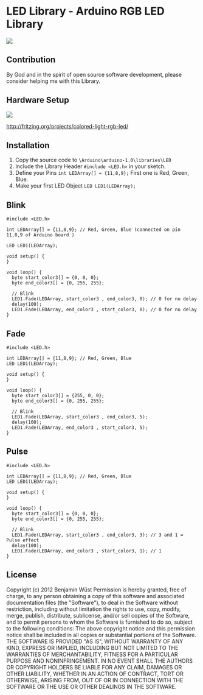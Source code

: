 LED Library - Arduino RGB LED Library
==================================================
<img src="http://farm8.staticflickr.com/7188/6789322792_509a2239bb_o.jpg">

Contribution
--------------------------------------
By God and in the spirit of open source software development, please consider helping me with this Library.


Hardware Setup
--------------------------------------
<img src="http://farm8.staticflickr.com/7040/6789181918_5f262b4b9a_o.png">

http://fritzing.org/projects/colored-light-rgb-led/

Installation
--------------------------------------

1. Copy the source code to `\Arduino\arduino-1.0\libraries\LED`
2. Include the Library Header `#include <LED.h>` in your sketch.
3. Define your Pins `int LEDArray[] = {11,8,9};` First one is Red, Green, Blue.
4. Make your first LED Object `LED LED1(LEDArray);`

Blink
----------------------------
`````
#include <LED.h>

int LEDArray[] = {11,8,9}; // Red, Green, Blue (connected on pin 11,8,9 of Arduino board )

LED LED1(LEDArray);

void setup() {
}

void loop() {
  byte start_color3[] = {0, 0, 0};
  byte end_color3[] = {0, 255, 255};
  
  // Blink
  LED1.Fade(LEDArray, start_color3 , end_color3, 0); // 0 for no delay
  delay(100);
  LED1.Fade(LEDArray, end_color3 , start_color3, 0); // 0 for no delay
}
`````

Fade
---------------------------------
`````
#include <LED.h>

int LEDArray[] = {11,8,9}; // Red, Green, Blue
LED LED1(LEDArray);

void setup() {
}

void loop() {
  byte start_color3[] = {255, 0, 0};
  byte end_color3[] = {0, 255, 255};
  
  // Blink
  LED1.Fade(LEDArray, start_color3 , end_color3, 5); 
  delay(100);
  LED1.Fade(LEDArray, end_color3 , start_color3, 5);
}
`````
Pulse
---------------
`````
#include <LED.h>

int LEDArray[] = {11,8,9}; // Red, Green, Blue
LED LED1(LEDArray);

void setup() {
}

void loop() {
  byte start_color3[] = {0, 0, 0};
  byte end_color3[] = {0, 255, 255};
  
  // Blink
  LED1.Fade(LEDArray, start_color3 , end_color3, 3); // 3 and 1 = Pulse effect
  delay(100);
  LED1.Fade(LEDArray, end_color3 , start_color3, 1); // 1
}
`````
License
----------

Copyright (c) 2012 Benjamin Wüst
Permission is hereby granted, free of charge, to any person obtaining a copy of this software and associated documentation files (the "Software"), to deal in the Software without restriction, including without limitation the rights to use, copy, modify, merge, publish, distribute, sublicense, and/or sell copies of the Software, and to permit persons to whom the Software is furnished to do so, subject to the following conditions:
The above copyright notice and this permission notice shall be included in all copies or substantial portions of the Software.
THE SOFTWARE IS PROVIDED "AS IS", WITHOUT WARRANTY OF ANY KIND, EXPRESS OR IMPLIED, INCLUDING BUT NOT LIMITED TO THE WARRANTIES OF MERCHANTABILITY, FITNESS FOR A PARTICULAR PURPOSE AND NONINFRINGEMENT. IN NO EVENT SHALL THE AUTHORS OR COPYRIGHT HOLDERS BE LIABLE FOR ANY CLAIM, DAMAGES OR OTHER LIABILITY, WHETHER IN AN ACTION OF CONTRACT, TORT OR OTHERWISE, ARISING FROM, OUT OF OR IN CONNECTION WITH THE SOFTWARE OR THE USE OR OTHER DEALINGS IN THE SOFTWARE.
